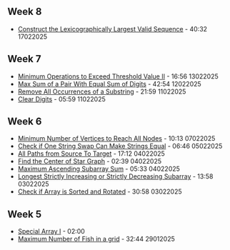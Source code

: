 ## Week 8

- [Construct the Lexicographically Largest Valid Sequence](https://leetcode.com/problems/construct-the-lexicographically-largest-valid-sequence/description/?envType=daily-question&envId=2025-02-16) - 40:32 17022025

## Week 7

- [Minimum Operations to Exceed Threshold Value II](https://leetcode.com/problems/minimum-operations-to-exceed-threshold-value-ii/description/?envType=daily-question&envId=2025-02-13) - 16:56 13022025
- [Max Sum of a Pair With Equal Sum of Digits](https://leetcode.com/problems/max-sum-of-a-pair-with-equal-sum-of-digits/description/?envType=daily-question&envId=2025-02-12) - 42:54 12022025
- [Remove All Occurrences of a Substring](https://leetcode.com/problems/remove-all-occurrences-of-a-substring/description/?envType=daily-question&envId=2025-02-11) - 21:59 11022025
- [Clear Digits](https://leetcode.com/problems/clear-digits/submissions/1538552837/?envType=daily-question&envId=2025-02-10) - 05:59 11022025

## Week 6

- [Minimum Number of Vertices to Reach All Nodes](https://leetcode.com/problems/minimum-number-of-vertices-to-reach-all-nodes/description/?envType=problem-list-v2&envId=graph) - 10:13 07022025
- [Check if One String Swap Can Make Strings Equal](https://leetcode.com/problems/check-if-one-string-swap-can-make-strings-equal/description/?envType=daily-question&envId=2025-02-05) - 06:46 05022025
- [All Paths from Source To Target](https://leetcode.com/problems/all-paths-from-source-to-target/description/?envType=problem-list-v2&envId=graph) - 17:12 04022025
- [Find the Center of Star Graph](https://leetcode.com/problems/find-center-of-star-graph/description/?envType=problem-list-v2&envId=graph) - 02:39 04022025
- [Maximum Ascending Subarray Sum](https://leetcode.com/problems/maximum-ascending-subarray-sum/description/?envType=daily-question&envId=2025-02-04) - 05:33 04022025
- [Longest Strictly Increasing or Strictly Decreasing Subarray](https://leetcode.com/problems/longest-strictly-increasing-or-strictly-decreasing-subarray/description/?envType=daily-question&envId=2025-02-03) - 13:58 03022025
- [Check if Array is Sorted and Rotated](https://leetcode.com/problems/check-if-array-is-sorted-and-rotated/description/?envType=daily-question&envId=2025-02-02) - 30:58 03022025

## Week 5

- [Special Array I](https://leetcode.com/problems/special-array-i/description/?envType=daily-question&envId=2025-02-01) - 02:00
- [Maximum Number of Fish in a grid](https://leetcode.com/problems/maximum-number-of-fish-in-a-grid/?envType=daily-question&envId=2025-01-28) - 32:44 29012025
